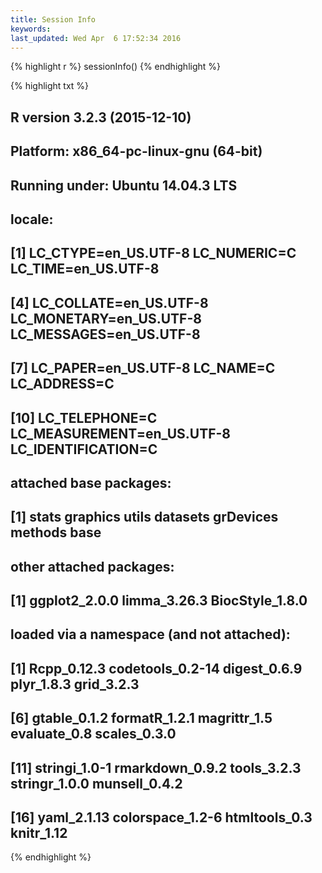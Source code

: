 ```yaml
---
title: Session Info
keywords: 
last_updated: Wed Apr  6 17:52:34 2016
---
```



{% highlight r %}
sessionInfo()
{% endhighlight %}

{% highlight txt %}
## R version 3.2.3 (2015-12-10)
## Platform: x86_64-pc-linux-gnu (64-bit)
## Running under: Ubuntu 14.04.3 LTS
## 
## locale:
##  [1] LC_CTYPE=en_US.UTF-8       LC_NUMERIC=C               LC_TIME=en_US.UTF-8       
##  [4] LC_COLLATE=en_US.UTF-8     LC_MONETARY=en_US.UTF-8    LC_MESSAGES=en_US.UTF-8   
##  [7] LC_PAPER=en_US.UTF-8       LC_NAME=C                  LC_ADDRESS=C              
## [10] LC_TELEPHONE=C             LC_MEASUREMENT=en_US.UTF-8 LC_IDENTIFICATION=C       
## 
## attached base packages:
## [1] stats     graphics  utils     datasets  grDevices methods   base     
## 
## other attached packages:
## [1] ggplot2_2.0.0   limma_3.26.3    BiocStyle_1.8.0
## 
## loaded via a namespace (and not attached):
##  [1] Rcpp_0.12.3      codetools_0.2-14 digest_0.6.9     plyr_1.8.3       grid_3.2.3      
##  [6] gtable_0.1.2     formatR_1.2.1    magrittr_1.5     evaluate_0.8     scales_0.3.0    
## [11] stringi_1.0-1    rmarkdown_0.9.2  tools_3.2.3      stringr_1.0.0    munsell_0.4.2   
## [16] yaml_2.1.13      colorspace_1.2-6 htmltools_0.3    knitr_1.12
{% endhighlight %}

